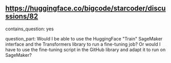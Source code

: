 ## https://huggingface.co/bigcode/starcoder/discussions/82

contains_question: yes

question_part: Would I be able to use the HuggingFace "Train" SageMaker interface and the Transformers library to run a fine-tuning job? Or would I have to use the fine-tuning script in the GitHub library and adapt it to run on SageMaker?